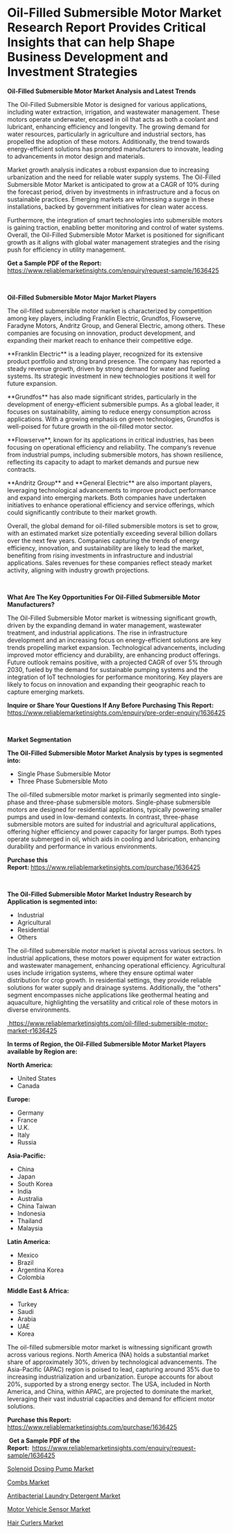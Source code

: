 <p><h1>Oil-Filled Submersible Motor Market Research Report Provides Critical Insights that can help Shape Business Development and Investment Strategies</h1></p><p><strong>Oil-Filled Submersible Motor Market Analysis and Latest Trends</strong></p>
<p><p>The Oil-Filled Submersible Motor is designed for various applications, including water extraction, irrigation, and wastewater management. These motors operate underwater, encased in oil that acts as both a coolant and lubricant, enhancing efficiency and longevity. The growing demand for water resources, particularly in agriculture and industrial sectors, has propelled the adoption of these motors. Additionally, the trend towards energy-efficient solutions has prompted manufacturers to innovate, leading to advancements in motor design and materials.</p><p>Market growth analysis indicates a robust expansion due to increasing urbanization and the need for reliable water supply systems. The Oil-Filled Submersible Motor Market is anticipated to grow at a CAGR of 10% during the forecast period, driven by investments in infrastructure and a focus on sustainable practices. Emerging markets are witnessing a surge in these installations, backed by government initiatives for clean water access.</p><p>Furthermore, the integration of smart technologies into submersible motors is gaining traction, enabling better monitoring and control of water systems. Overall, the Oil-Filled Submersible Motor Market is positioned for significant growth as it aligns with global water management strategies and the rising push for efficiency in utility management.</p></p>
<p><strong>Get a Sample PDF of the Report:&nbsp;</strong> <a href="https://www.reliablemarketinsights.com/enquiry/request-sample/1636425">https://www.reliablemarketinsights.com/enquiry/request-sample/1636425</a></p>
<p>&nbsp;</p>
<p><strong>Oil-Filled Submersible Motor Major Market Players</strong></p>
<p><p>The oil-filled submersible motor market is characterized by competition among key players, including Franklin Electric, Grundfos, Flowserve, Faradyne Motors, Andritz Group, and General Electric, among others. These companies are focusing on innovation, product development, and expanding their market reach to enhance their competitive edge.</p><p>**Franklin Electric** is a leading player, recognized for its extensive product portfolio and strong brand presence. The company has reported a steady revenue growth, driven by strong demand for water and fueling systems. Its strategic investment in new technologies positions it well for future expansion.</p><p>**Grundfos** has also made significant strides, particularly in the development of energy-efficient submersible pumps. As a global leader, it focuses on sustainability, aiming to reduce energy consumption across applications. With a growing emphasis on green technologies, Grundfos is well-poised for future growth in the oil-filled motor sector.</p><p>**Flowserve**, known for its applications in critical industries, has been focusing on operational efficiency and reliability. The company’s revenue from industrial pumps, including submersible motors, has shown resilience, reflecting its capacity to adapt to market demands and pursue new contracts.</p><p>**Andritz Group** and **General Electric** are also important players, leveraging technological advancements to improve product performance and expand into emerging markets. Both companies have undertaken initiatives to enhance operational efficiency and service offerings, which could significantly contribute to their market growth.</p><p>Overall, the global demand for oil-filled submersible motors is set to grow, with an estimated market size potentially exceeding several billion dollars over the next few years. Companies capturing the trends of energy efficiency, innovation, and sustainability are likely to lead the market, benefiting from rising investments in infrastructure and industrial applications. Sales revenues for these companies reflect steady market activity, aligning with industry growth projections.</p></p>
<p>&nbsp;</p>
<p><strong>What Are The Key Opportunities For Oil-Filled Submersible Motor Manufacturers?</strong></p>
<p><p>The Oil-Filled Submersible Motor market is witnessing significant growth, driven by the expanding demand in water management, wastewater treatment, and industrial applications. The rise in infrastructure development and an increasing focus on energy-efficient solutions are key trends propelling market expansion. Technological advancements, including improved motor efficiency and durability, are enhancing product offerings. Future outlook remains positive, with a projected CAGR of over 5% through 2030, fueled by the demand for sustainable pumping systems and the integration of IoT technologies for performance monitoring. Key players are likely to focus on innovation and expanding their geographic reach to capture emerging markets.</p></p>
<p><strong>Inquire or Share Your Questions If Any Before Purchasing This Report:</strong> <a href="https://www.reliablemarketinsights.com/enquiry/pre-order-enquiry/1636425">https://www.reliablemarketinsights.com/enquiry/pre-order-enquiry/1636425</a></p>
<p>&nbsp;</p>
<p><strong>Market Segmentation</strong></p>
<p><strong>The Oil-Filled Submersible Motor Market Analysis by types is segmented into:</strong></p>
<p><ul><li>Single Phase Submersible Motor</li><li>Three Phase Submersible Moto</li></ul></p>
<p><p>The oil-filled submersible motor market is primarily segmented into single-phase and three-phase submersible motors. Single-phase submersible motors are designed for residential applications, typically powering smaller pumps and used in low-demand contexts. In contrast, three-phase submersible motors are suited for industrial and agricultural applications, offering higher efficiency and power capacity for larger pumps. Both types operate submerged in oil, which aids in cooling and lubrication, enhancing durability and performance in various environments.</p></p>
<p><strong>Purchase this Report:&nbsp;</strong><a href="https://www.reliablemarketinsights.com/purchase/1636425">https://www.reliablemarketinsights.com/purchase/1636425</a></p>
<p>&nbsp;</p>
<p><strong>The Oil-Filled Submersible Motor Market Industry Research by Application is segmented into:</strong></p>
<p><ul><li>Industrial</li><li>Agricultural</li><li>Residential</li><li>Others</li></ul></p>
<p><p>The oil-filled submersible motor market is pivotal across various sectors. In industrial applications, these motors power equipment for water extraction and wastewater management, enhancing operational efficiency. Agricultural uses include irrigation systems, where they ensure optimal water distribution for crop growth. In residential settings, they provide reliable solutions for water supply and drainage systems. Additionally, the "others" segment encompasses niche applications like geothermal heating and aquaculture, highlighting the versatility and critical role of these motors in diverse environments.</p></p>
<p><a href="https://www.reliablemarketinsights.com/oil-filled-submersible-motor-market-r1636425">&nbsp;https://www.reliablemarketinsights.com/oil-filled-submersible-motor-market-r1636425</a></p>
<p><strong>In terms of Region, the Oil-Filled Submersible Motor Market Players available by Region are:</strong></p>
<p>
    <p> <strong> North America: </strong>
        <ul>
            <li>United States</li>
            <li>Canada</li>
        </ul>
        </p> 
    <p> <strong> Europe: </strong>
        <ul>
            <li>Germany</li>
            <li>France</li>
            <li>U.K.</li>
            <li>Italy</li>
            <li>Russia</li>
        </ul>
        </p> 
    <p> <strong> Asia-Pacific: </strong>
        <ul>
            <li>China</li>
            <li>Japan</li>
            <li>South Korea</li>
            <li>India</li>
            <li>Australia</li>
            <li>China Taiwan</li>
            <li>Indonesia</li>
            <li>Thailand</li>
            <li>Malaysia</li>
        </ul>
        </p> 
    <p> <strong> Latin America: </strong>
        <ul>
            <li>Mexico</li>
            <li>Brazil</li>
            <li>Argentina Korea</li>
            <li>Colombia</li>
        </ul>
        </p> 
    <p> <strong> Middle East & Africa: </strong>
        <ul>
            <li>Turkey</li>
            <li>Saudi</li>
            <li>Arabia</li>
            <li>UAE</li>
            <li>Korea</li>
        </ul>
    </p>
    </p>
<p><p>The oil-filled submersible motor market is witnessing significant growth across various regions. North America (NA) holds a substantial market share of approximately 30%, driven by technological advancements. The Asia-Pacific (APAC) region is poised to lead, capturing around 35% due to increasing industrialization and urbanization. Europe accounts for about 20%, supported by a strong energy sector. The USA, included in North America, and China, within APAC, are projected to dominate the market, leveraging their vast industrial capacities and demand for efficient motor solutions.</p></p>
<p><strong>Purchase this Report: </strong><a href="https://www.reliablemarketinsights.com/purchase/1636425">https://www.reliablemarketinsights.com/purchase/1636425</a></p>
<p>&nbsp;<strong>Get a Sample PDF of the Report:&nbsp;&nbsp;</strong><a href="https://www.reliablemarketinsights.com/enquiry/request-sample/1636425">https://www.reliablemarketinsights.com/enquiry/request-sample/1636425</a></p>
<p><strong></strong></p>
<p><p><a href="https://www.linkedin.com/pulse/evaluating-global-solenoid-dosing-pump-market-trends-growth-6e6je?trackingId=pIq%2FyHD%2BSde4%2Bsk9NfPErg%3D%3D">Solenoid Dosing Pump Market</a></p><p><a href="https://issuu.com/reportprime-2/docs/combs-market-size-2030.pptx_90a4a94f92ac97">Combs Market</a></p><p><a href="https://www.linkedin.com/pulse/what-innovations-shaping-antibacterial-laundry-detergent-bzbzf?trackingId=a3sz5pGmSLOWfpIVd9KNwg%3D%3D">Antibacterial Laundry Detergent Market</a></p><p><a href="https://medium.com/@joanacasper70/motor-vehicle-sensor-market-size-share-trends-analysis-report-by-end-use-engine-435ad3a6f684">Motor Vehicle Sensor Market</a></p><p><a href="https://issuu.com/reportprime-2/docs/hair-curlers-market-size-2030.pptx_add3f4dbc6b26d">Hair Curlers Market</a></p></p>